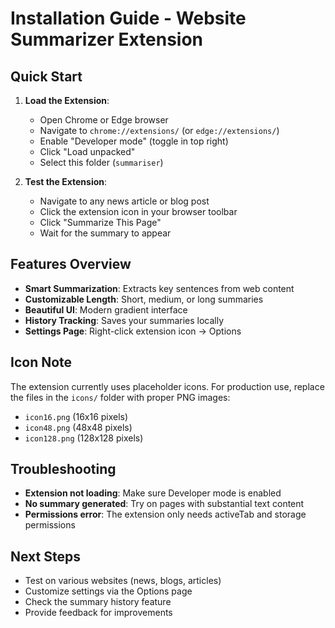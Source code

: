 # Installation Guide - Website Summarizer Extension

## Quick Start

1. **Load the Extension**:
   - Open Chrome or Edge browser
   - Navigate to `chrome://extensions/` (or `edge://extensions/`)
   - Enable "Developer mode" (toggle in top right)
   - Click "Load unpacked"
   - Select this folder (`summariser`)

2. **Test the Extension**:
   - Navigate to any news article or blog post
   - Click the extension icon in your browser toolbar
   - Click "Summarize This Page"
   - Wait for the summary to appear

## Features Overview

- **Smart Summarization**: Extracts key sentences from web content
- **Customizable Length**: Short, medium, or long summaries
- **Beautiful UI**: Modern gradient interface
- **History Tracking**: Saves your summaries locally
- **Settings Page**: Right-click extension icon → Options

## Icon Note

The extension currently uses placeholder icons. For production use, replace the files in the `icons/` folder with proper PNG images:
- `icon16.png` (16x16 pixels)
- `icon48.png` (48x48 pixels) 
- `icon128.png` (128x128 pixels)

## Troubleshooting

- **Extension not loading**: Make sure Developer mode is enabled
- **No summary generated**: Try on pages with substantial text content
- **Permissions error**: The extension only needs activeTab and storage permissions

## Next Steps

- Test on various websites (news, blogs, articles)
- Customize settings via the Options page
- Check the summary history feature
- Provide feedback for improvements
